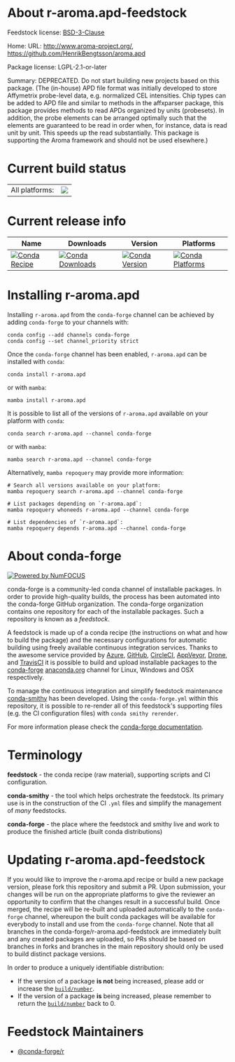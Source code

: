 About r-aroma.apd-feedstock
===========================

Feedstock license: [BSD-3-Clause](https://github.com/conda-forge/r-aroma.apd-feedstock/blob/main/LICENSE.txt)

Home: URL: http://www.aroma-project.org/, https://github.com/HenrikBengtsson/aroma.apd

Package license: LGPL-2.1-or-later

Summary: DEPRECATED. Do not start building new projects based on this package. (The (in-house) APD file format was initially developed to store Affymetrix probe-level data, e.g. normalized CEL intensities.  Chip types can be added to APD file and similar to methods in the affxparser package, this package provides methods to read APDs organized by units (probesets).  In addition, the probe elements can be arranged optimally such that the elements are guaranteed to be read in order when, for instance, data is read unit by unit.  This speeds up the read substantially.  This package is supporting the Aroma framework and should not be used elsewhere.)

Current build status
====================


<table><tr><td>All platforms:</td>
    <td>
      <a href="https://dev.azure.com/conda-forge/feedstock-builds/_build/latest?definitionId=3327&branchName=main">
        <img src="https://dev.azure.com/conda-forge/feedstock-builds/_apis/build/status/r-aroma.apd-feedstock?branchName=main">
      </a>
    </td>
  </tr>
</table>

Current release info
====================

| Name | Downloads | Version | Platforms |
| --- | --- | --- | --- |
| [![Conda Recipe](https://img.shields.io/badge/recipe-r--aroma.apd-green.svg)](https://anaconda.org/conda-forge/r-aroma.apd) | [![Conda Downloads](https://img.shields.io/conda/dn/conda-forge/r-aroma.apd.svg)](https://anaconda.org/conda-forge/r-aroma.apd) | [![Conda Version](https://img.shields.io/conda/vn/conda-forge/r-aroma.apd.svg)](https://anaconda.org/conda-forge/r-aroma.apd) | [![Conda Platforms](https://img.shields.io/conda/pn/conda-forge/r-aroma.apd.svg)](https://anaconda.org/conda-forge/r-aroma.apd) |

Installing r-aroma.apd
======================

Installing `r-aroma.apd` from the `conda-forge` channel can be achieved by adding `conda-forge` to your channels with:

```
conda config --add channels conda-forge
conda config --set channel_priority strict
```

Once the `conda-forge` channel has been enabled, `r-aroma.apd` can be installed with `conda`:

```
conda install r-aroma.apd
```

or with `mamba`:

```
mamba install r-aroma.apd
```

It is possible to list all of the versions of `r-aroma.apd` available on your platform with `conda`:

```
conda search r-aroma.apd --channel conda-forge
```

or with `mamba`:

```
mamba search r-aroma.apd --channel conda-forge
```

Alternatively, `mamba repoquery` may provide more information:

```
# Search all versions available on your platform:
mamba repoquery search r-aroma.apd --channel conda-forge

# List packages depending on `r-aroma.apd`:
mamba repoquery whoneeds r-aroma.apd --channel conda-forge

# List dependencies of `r-aroma.apd`:
mamba repoquery depends r-aroma.apd --channel conda-forge
```


About conda-forge
=================

[![Powered by
NumFOCUS](https://img.shields.io/badge/powered%20by-NumFOCUS-orange.svg?style=flat&colorA=E1523D&colorB=007D8A)](https://numfocus.org)

conda-forge is a community-led conda channel of installable packages.
In order to provide high-quality builds, the process has been automated into the
conda-forge GitHub organization. The conda-forge organization contains one repository
for each of the installable packages. Such a repository is known as a *feedstock*.

A feedstock is made up of a conda recipe (the instructions on what and how to build
the package) and the necessary configurations for automatic building using freely
available continuous integration services. Thanks to the awesome service provided by
[Azure](https://azure.microsoft.com/en-us/services/devops/), [GitHub](https://github.com/),
[CircleCI](https://circleci.com/), [AppVeyor](https://www.appveyor.com/),
[Drone](https://cloud.drone.io/welcome), and [TravisCI](https://travis-ci.com/)
it is possible to build and upload installable packages to the
[conda-forge](https://anaconda.org/conda-forge) [anaconda.org](https://anaconda.org/)
channel for Linux, Windows and OSX respectively.

To manage the continuous integration and simplify feedstock maintenance
[conda-smithy](https://github.com/conda-forge/conda-smithy) has been developed.
Using the ``conda-forge.yml`` within this repository, it is possible to re-render all of
this feedstock's supporting files (e.g. the CI configuration files) with ``conda smithy rerender``.

For more information please check the [conda-forge documentation](https://conda-forge.org/docs/).

Terminology
===========

**feedstock** - the conda recipe (raw material), supporting scripts and CI configuration.

**conda-smithy** - the tool which helps orchestrate the feedstock.
                   Its primary use is in the construction of the CI ``.yml`` files
                   and simplify the management of *many* feedstocks.

**conda-forge** - the place where the feedstock and smithy live and work to
                  produce the finished article (built conda distributions)


Updating r-aroma.apd-feedstock
==============================

If you would like to improve the r-aroma.apd recipe or build a new
package version, please fork this repository and submit a PR. Upon submission,
your changes will be run on the appropriate platforms to give the reviewer an
opportunity to confirm that the changes result in a successful build. Once
merged, the recipe will be re-built and uploaded automatically to the
`conda-forge` channel, whereupon the built conda packages will be available for
everybody to install and use from the `conda-forge` channel.
Note that all branches in the conda-forge/r-aroma.apd-feedstock are
immediately built and any created packages are uploaded, so PRs should be based
on branches in forks and branches in the main repository should only be used to
build distinct package versions.

In order to produce a uniquely identifiable distribution:
 * If the version of a package **is not** being increased, please add or increase
   the [``build/number``](https://docs.conda.io/projects/conda-build/en/latest/resources/define-metadata.html#build-number-and-string).
 * If the version of a package **is** being increased, please remember to return
   the [``build/number``](https://docs.conda.io/projects/conda-build/en/latest/resources/define-metadata.html#build-number-and-string)
   back to 0.

Feedstock Maintainers
=====================

* [@conda-forge/r](https://github.com/conda-forge/r/)

